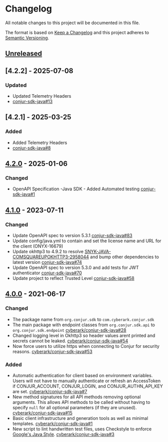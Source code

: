 # Changelog
All notable changes to this project will be documented in this file.

The format is based on [Keep a Changelog](http://keepachangelog.com/en/1.0.0/)
and this project adheres to [Semantic Versioning](http://semver.org/spec/v2.0.0.html).

## [Unreleased]
## [4.2.2] - 2025-07-08
### Updated
- Updated Telemetry Headers
- [conjur-sdk-java#13](https://github.cyberng.com/Conjur-Enterprise/conjur-sdk-java/pull/13)

## [4.2.1] - 2025-03-25
### Added
- Added Telemetry Headers
- [conjur-sdk-java#8](https://github.cyberng.com/Conjur-Enterprise/conjur-sdk-java/pull/8)

## [4.2.0] - 2025-01-06
### Changed
- OpenAPI Specification -Java SDK - Added Automated testing
  [conjur-sdk-java#1](https://github.cyberng.com/Conjur-Enterprise/conjur-sdk-java/pull/1)

## [4.1.0] - 2023-07-11

### Changed
- Update OpenAPI spec to version 5.3.1
  [conjur-sdk-java#83](https://github.com/cyberark/conjur-sdk-java/pull/83)
- Update config/java.yml to contain and set the license name and URL for the client (ONYX-16679)
- Update okhttp3 to 4.9.2 to resolve 
  [SNYK-JAVA-COMSQUAREUPOKHTTP3-2958044](https://app.snyk.io/vuln/SNYK-JAVA-COMSQUAREUPOKHTTP3-2958044)
  and bump other dependencies to latest version
  [conjur-sdk-java#74](https://github.com/cyberark/conjur-sdk-java/pull/74)
- Update OpenAPI spec to version 5.3.0 and add tests for JWT authenticator
  [conjur-sdk-java#70](https://github.com/cyberark/conjur-sdk-java/pull/70)
- Update project to reflect Trusted Level
  [conjur-sdk-java#58](https://github.com/cyberark/conjur-sdk-java/pull/58)

## [4.0.0] - 2021-06-17
### Changed
- The package name from `org.conjur.sdk` to `com.cyberark.conjur.sdk`
- The main package with endpoint classes from `org.conjur.sdk.api` to `org.conjur.sdk.endpoint`
  [cyberark/conjur-sdk-java#28](https://github.com/cyberark/conjur-sdk-java/pull/28)
- Changed logging level in Okhttp3 so header values arent printed and secrets cannot be leaked.
  [cyberark/conjur-sdk-java#54](https://github.com/cyberark/conjur-sdk-java/pull/54)
- Now force users to utilize https when connecting to Conjur for security reasons.
  [cyberark/conjur-sdk-java#53](https://github.com/cyberark/conjur-sdk-java/pull/53)

### Added
- Automatic authentication for client based on environment variables. Users will not have to manually
  authenticate or refresh an AccessToken if CONJUR_ACCOUNT, CONJUR_LOGIN, and CONJUR_AUTHN_API_KEY are set.
  [cyberark/conjur-sdk-java#7](https://github.com/cyberark/conjur-sdk-java/issues/7)
- New method signatures for all API methods removing optional arguments. This allows API
  methods to be called without having to specify `null` for all optional parameters (if they are unused).
  [cyberark/conjur-sdk-java#15](https://github.com/cyberark/conjur-sdk-java/pull/15)
- Basic client infrastructure and generation tools as well as minimal templates.
  [cyberark/conjur-sdk-java#1](https://github.com/cyberark/conjur-sdk-java/pull/1)
- New script to lint handwritten test files, uses Checkstyle to enforce
  [Google's Java Style](https://google.github.io/styleguide/javaguide.html).
  [cyberark/conjur-sdk-java#3](https://github.com/cyberark/conjur-sdk-java/issues/3)

[Unreleased]: https://github.com/cyberark/conjur-sdk-java/compare/v4.1.0...HEAD
[4.2.0]: https://github.com/cyberark/conjur-sdk-java/releases/tag/v4.2.0
[4.1.0]: https://github.com/cyberark/conjur-sdk-java/compare/v4.0.0...v4.1.0
[4.0.0]: https://github.com/cyberark/conjur-sdk-java/releases/tag/v4.0.0
